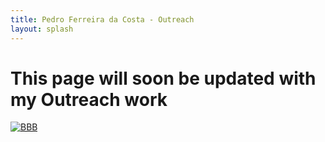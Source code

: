 ```yaml
---
title: Pedro Ferreira da Costa - Outreach
layout: splash
---
```


# This page will soon be updated with my Outreach work

[![BBB](https://img.youtube.com/vi/4hz9KKaYVz4/0.jpg)](https://www.youtube.com/watch?v=4hz9KKaYVz4 "BBB")

<!--## Teaching Opportunities

As a community, we are all lifelong learners in BioData Club. This means that:

- We are all learning together
- We respect the presenter
- We give constructive feedback
- We help the presenter/teacher actively to improve their material

We believe that teaching about a subject is the best way to learn it. If you don't know anything about a subject, but you want to learn it, we can help you. Our network of learners will help you put your learning activity together, or if we're not familiar with the subject, we'll help you find someone who knows more.

## Suggest an Event/Topic

Is there a topic that you want to see us cover? Fill the form out below and we'll get in touch.

-->